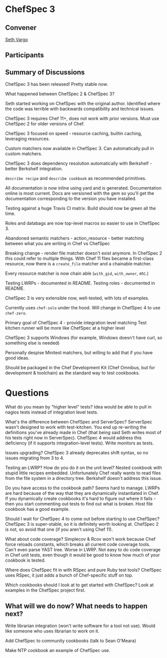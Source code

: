 ChefSpec 3
==========

## Convener

[Seth Vargo](https://twitter.com/sethvargo)

## Participants

## Summary of Discussions

ChefSpec 3 has been released!  Pretty stable now.

What happened between ChefSpec 2 & ChefSpec 3?

Seth started working on ChefSpec with the original author.  Identified where the code was terrible with backwards compatibility and technical issues.

ChefSpec 3 requires Chef 11+, does not work with prior versions.  Must use ChefSpec 2 for older versions of Chef.

ChefSpec 3 focused on speed - resource caching, builtin caching, leveraging resources.

Custom matchers now available in ChefSpec 3.  Can automatically pull in custom matchers.

ChefSpec 3 does dependency resolution automatically with Berkshelf - better Berkshelf integration.

`describe recipe` and `describe cookbook` as recommended primitives.

All documentation is now inline using yard and is generated.  Documentation online is most current.  Docs are versioned with the gem so you'll get the documentation corresponding to the version you have installed.

Testing against a huge Travis CI matrix.  Build should now be green all the time.

Roles and databags are now top-level macros so easier to use in ChefSpec 3.

Abandoned semantic matchers - action_resource - better matching between what you are writing in Chef vs ChefSpec

Breaking change - render file matcher doesn't exist anymore.  In ChefSpec 2 this could refer to multiple things.  With Chef 11 files became a first-class resource, now there is a `create_file` matcher and a chainable matcher.

Every resource matcher is now chain able (`with_gid`, `with_owner`, etc.)

Testing LWRPs - documented in README.
Testing roles - documented in README.

ChefSpec 3 is very extensible now, well-tested, with lots of examples.

Currently uses `chef-solo` under the hood.  Will change in ChefSpec 4 to use `chef-zero`.

Primary goal of ChefSpec 4 - provide integration level matching
Test kitchen runner will be more like ChefSpec at a higher level

ChefSpec 3 supports Windows (for example, Windows doesn't have curl, so something else is needed)

Personally despise Minitest matchers, but willing to add that if you have good ideas.

Should be packaged in the Chef Development Kit (Chef Omnibus, but for development & toolchain) as the standard way to test cookbooks.

Questions
=========

What do you mean by "higher level" tests?  Idea would be able to pull in nagios tests instead of integration level tests.

What's the difference between ChefSpec and ServerSpec?  ServerSpec wasn't designed to work with test-kitchen.  You end up re-writing the definitions you've already made in Chef (that being said Seth writes most of his tests right now in ServerSpec).  ChefSpec 4 would address this deficiency (if it supports integration-level tests).  Write monitors as tests.

Issues upgrading?  ChefSpec 3 already deprecates shift syntax, so no issues migrating from 3 to 4.

Testing an LWRP?  How do you do it on the unit level?  Nested cookbook with stupid little recipes embedded.  Unfortunately Chef really wants to read files from the file system in a directory tree.  Berkshelf doesn't address this issue.

Do you have access to the cookbook path?  Seems hard to manage.  LWRPs are hard because of the way that they are dynamically instantiated in Chef.  If you dynamically create cookbooks it's hard to figure out where it fails - then you start commenting out tests to find out what is broken.  Host file cookbook has a good example.

Should I wait for ChefSpec 4 to come out before starting to use ChefSpec?  ChefSpec 3 is super-stable, so it is definitely worth looking at.  ChefSpec 2 is not, so avoid that one (if you aren't using Chef 11).

What about code coverage?  Simplecov & Rcov won't work because Chef force reloads constants, which breaks all current code coverage tools.  Can't even parse YAST tree.  Worse in LWRP.  Not easy to do code coverage in Chef unit tests, even though it would be good to know how much of your cookbook is tested.

Where does ChefSpec fit in with RSpec and pure Ruby test tools?  ChefSpec uses RSpec, it just adds a bunch of Chef-specific stuff on top.

Which cookbooks should I look at to get started with ChefSpec?  Look at examples in the ChefSpec project first.  

## What will we do now?  What needs to happen next?

Write librarian integration (won't write software for a tool not use).  Would like someone who uses librarian to work on it.

Add ChefSpec to community cookbooks (talk to Sean O'Meara)

Make NTP cookbook an example of ChefSpec use.